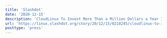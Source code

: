 ```yaml
---
title: 'Slashdot'
date: '2020-12-15'
description: 'CloudLinux To Invest More Than a Million Dollars a Year Into CentOS Clone'
url: 'https://linux.slashdot.org/story/20/12/15/0218245/cloudlinux-to-invest-more-than-a-million-dollars-a-year-into-centos-clone'
posttype: 'press'
---
```

